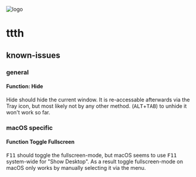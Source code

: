 ![logo](https://raw.githubusercontent.com/yafp/ttth/master/.github/logo/128x128.png)

# ttth
## known-issues

### general
#### Function: Hide
Hide should hide the current window. It is re-accessable afterwards via the Tray icon, but most likely not by any other method. (<kbd>ALT</kbd>+<kbd>TAB</kbd>) to unhide it won't work so far.

### macOS specific
#### Function Toggle Fullscreen
<kbd>F11</kbd> should toggle the fullscreen-mode, but macOS seems to use <kbd>F11</kbd> system-wide for "Show Desktop".
As a result toggle fullscreen-mode on macOS only works by manually selecting it via the menu.
